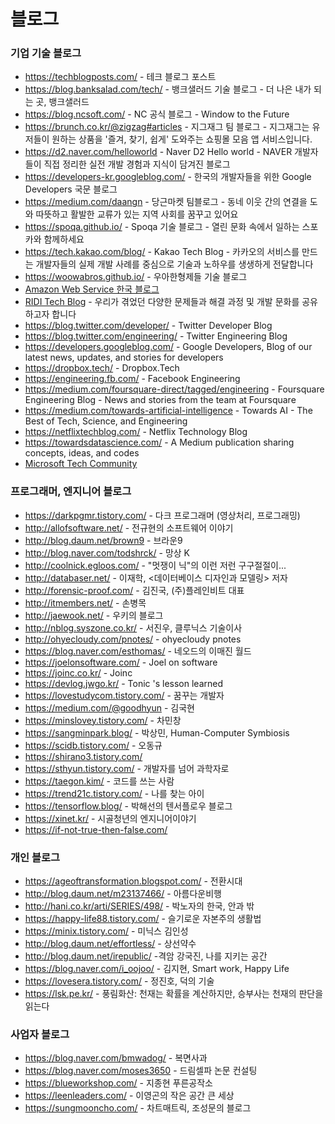 # 블로그

### 기업 기술 블로그
* https://techblogposts.com/ - 테크 블로그 포스트
* https://blog.banksalad.com/tech/ - 뱅크샐러드 기술 블로그 - 더 나은 내가 되는 곳, 뱅크샐러드
* https://blog.ncsoft.com/ - NC 공식 블로그  - Window to the Future
* https://brunch.co.kr/@zigzag#articles - 지그재그 팀 블로그 - 지그재그는 유저들이 원하는 상품을 '즐겨, 찾기, 쉽게' 도와주는 쇼핑몰 모음 앱 서비스입니다. 
* https://d2.naver.com/helloworld - Naver D2 Hello world - NAVER 개발자들이 직접 정리한 실전 개발 경험과 지식이 담겨진 블로그
* https://developers-kr.googleblog.com/ - 한국의 개발자들을 위한 Google Developers 국문 블로그
* https://medium.com/daangn - 당근마켓 팀블로그  - 동네 이웃 간의 연결을 도와 따뜻하고 활발한 교류가 있는 지역 사회를 꿈꾸고 있어요
* https://spoqa.github.io/ - Spoqa 기술 블로그 - 열린 문화 속에서 일하는 스포카와 함께하세요
* https://tech.kakao.com/blog/ - Kakao Tech Blog - 카카오의 서비스를 만드는 개발자들의 실제 개발 사례를 중심으로 기술과 노하우를 생생하게 전달합니다
* https://woowabros.github.io/ - 우아한형제들 기술 블로그
* [Amazon Web Service 한국 블로그](https://aws.amazon.com/ko/blogs/korea/)
* [RIDI Tech Blog](https://www.ridicorp.com/story-category/tech-blog/) - 우리가 겪었던 다양한 문제들과 해결 과정 및 개발 문화를 공유하고자 합니다
* https://blog.twitter.com/developer/ - Twitter Developer Blog
* https://blog.twitter.com/engineering/ - Twitter Engineering Blog 
* https://developers.googleblog.com/ - Google Developers, Blog of our latest news, updates, and stories for developers
* https://dropbox.tech/ - Dropbox.Tech
* https://engineering.fb.com/ - Facebook Engineering
* https://medium.com/foursquare-direct/tagged/engineering - Foursquare Engineering Blog - News and stories from the team at Foursquare
* https://medium.com/towards-artificial-intelligence - Towards AI - The Best of Tech, Science, and Engineering
* https://netflixtechblog.com/ - Netflix Technology Blog
* https://towardsdatascience.com/ - A Medium publication sharing concepts, ideas, and codes
* [Microsoft Tech Community](https://techcommunity.microsoft.com/t5/custom/page/page-id/Blogs)

### 프로그래머, 엔지니어 블로그
* https://darkpgmr.tistory.com/ - 다크 프로그래머 (영상처리, 프로그래밍)
* http://allofsoftware.net/ - 전규현의 소프트웨어 이야기
* http://blog.daum.net/brown9 - 브라운9
* http://blog.naver.com/todshrck/ - 망상 K
* http://coolnick.egloos.com/ - "멋쟁이 닉"의 이런 저런 구구절절이...
* http://databaser.net/ - 이재학, <데이터베이스 디자인과 모델링> 저자
* http://forensic-proof.com/ - 김진국, (주)플레인비트 대표
* http://itmembers.net/ - 손병목
* http://jaewook.net/ - 우키의 블로그
* http://nblog.syszone.co.kr/ - 서진우, 클루닉스 기술이사
* http://ohyecloudy.com/pnotes/ - ohyecloudy pnotes
* https://blog.naver.com/esthomas/ - 네오드의 이매진 월드
* https://joelonsoftware.com/ - Joel on software
* https://joinc.co.kr/ - Joinc
* https://devlog.jwgo.kr/ - Tonic 's lesson learned
* https://lovestudycom.tistory.com/ - 꿈꾸는 개발자
* https://medium.com/@goodhyun - 김국현
* https://minslovey.tistory.com/ - 차민창
* https://sangminpark.blog/ - 박상민, Human-Computer Symbiosis
* https://scidb.tistory.com/ - 오동규
* https://shirano3.tistory.com/ 
* https://sthyun.tistory.com/ - 개발자를 넘어 과학자로
* https://taegon.kim/ - 코드를 쓰는 사람
* https://trend21c.tistory.com/ - 나를 찾는 아이
* https://tensorflow.blog/ - 박해선의 텐서플로우 블로그
* https://xinet.kr/ - 시골청년의 엔지니어이야기
* https://if-not-true-then-false.com/  

### 개인 블로그
* https://ageoftransformation.blogspot.com/ - 전환시대
* http://blog.daum.net/m23137466/ - 아름다운비행
* http://hani.co.kr/arti/SERIES/498/ - 박노자의 한국, 안과 밖
* https://happy-life88.tistory.com/ - 슬기로운 자본주의 생활법
* https://minix.tistory.com/ - 미닉스 김인성
* http://blog.daum.net/effortless/ - 상선약수
* http://blog.daum.net/irepublic/ -격암 강국진, 나를 지키는 공간
* https://blog.naver.com/i_oojoo/ - 김지현, Smart work, Happy Life
* https://lovesera.tistory.com/ - 정진호, 덕의 기술
* https://lsk.pe.kr/ - 풍림화산: 천재는 확률을 계산하지만, 승부사는 천재의 판단을 읽는다

### 사업자 블로그
* https://blog.naver.com/bmwadog/ - 복면사과
* https://blog.naver.com/moses3650 - 드림셀파 논문 컨설팅
* https://blueworkshop.com/ - 지종현 푸른공작소
* https://leenleaders.com/ - 이영곤의 작은 공간 큰 세상
* https://sungmooncho.com/ - 차트매트릭, 조성문의 블로그
